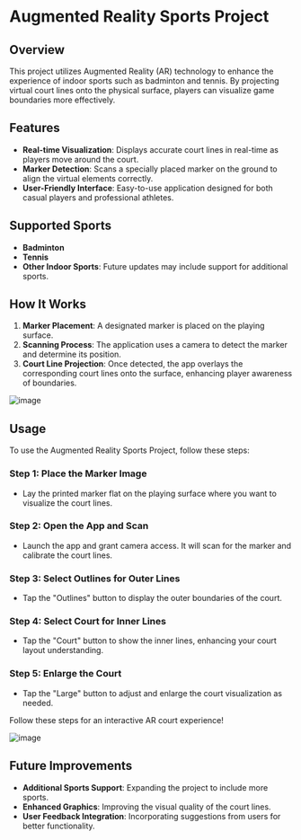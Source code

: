 # Augmented Reality Sports Project

## Overview
This project utilizes Augmented Reality (AR) technology to enhance the experience of indoor sports such as badminton and tennis. By projecting virtual court lines onto the physical surface, players can visualize game boundaries more effectively.

## Features
- **Real-time Visualization**: Displays accurate court lines in real-time as players move around the court.
- **Marker Detection**: Scans a specially placed marker on the ground to align the virtual elements correctly.
- **User-Friendly Interface**: Easy-to-use application designed for both casual players and professional athletes.

## Supported Sports
- **Badminton**
- **Tennis**
- **Other Indoor Sports**: Future updates may include support for additional sports.

## How It Works
1. **Marker Placement**: A designated marker is placed on the playing surface.
2. **Scanning Process**: The application uses a camera to detect the marker and determine its position.
3. **Court Line Projection**: Once detected, the app overlays the corresponding court lines onto the surface, enhancing player awareness of boundaries.

![image](https://github.com/user-attachments/assets/46a3338a-ac6b-416e-b6ab-701945f227ca)



## Usage

To use the Augmented Reality Sports Project, follow these steps:

### Step 1: Place the Marker Image
- Lay the printed marker flat on the playing surface where you want to visualize the court lines.

### Step 2: Open the App and Scan
- Launch the app and grant camera access. It will scan for the marker and calibrate the court lines.

### Step 3: Select Outlines for Outer Lines
- Tap the "Outlines" button to display the outer boundaries of the court.

### Step 4: Select Court for Inner Lines
- Tap the "Court" button to show the inner lines, enhancing your court layout understanding.

### Step 5: Enlarge the Court
- Tap the "Large" button to adjust and enlarge the court visualization as needed.

Follow these steps for an interactive AR court experience!

![image](https://github.com/user-attachments/assets/b1190b12-3645-4b92-ad44-34df7427c5b9)


## Future Improvements
- **Additional Sports Support**: Expanding the project to include more sports.
- **Enhanced Graphics**: Improving the visual quality of the court lines.
- **User Feedback Integration**: Incorporating suggestions from users for better functionality.

